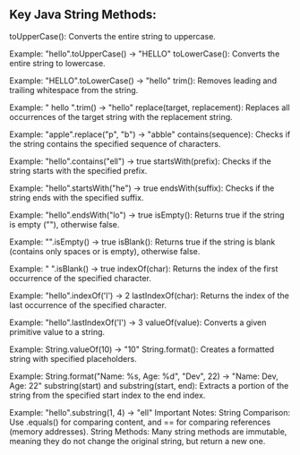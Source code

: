 ## Key Java String Methods:
toUpperCase(): Converts the entire string to uppercase.

Example: "hello".toUpperCase() → "HELLO"
toLowerCase(): Converts the entire string to lowercase.

Example: "HELLO".toLowerCase() → "hello"
trim(): Removes leading and trailing whitespace from the string.

Example: " hello ".trim() → "hello"
replace(target, replacement): Replaces all occurrences of the target string with the replacement string.

Example: "apple".replace("p", "b") → "abble"
contains(sequence): Checks if the string contains the specified sequence of characters.

Example: "hello".contains("ell") → true
startsWith(prefix): Checks if the string starts with the specified prefix.

Example: "hello".startsWith("he") → true
endsWith(suffix): Checks if the string ends with the specified suffix.

Example: "hello".endsWith("lo") → true
isEmpty(): Returns true if the string is empty (""), otherwise false.

Example: "".isEmpty() → true
isBlank(): Returns true if the string is blank (contains only spaces or is empty), otherwise false.

Example: " ".isBlank() → true
indexOf(char): Returns the index of the first occurrence of the specified character.

Example: "hello".indexOf('l') → 2
lastIndexOf(char): Returns the index of the last occurrence of the specified character.

Example: "hello".lastIndexOf('l') → 3
valueOf(value): Converts a given primitive value to a string.

Example: String.valueOf(10) → "10"
String.format(): Creates a formatted string with specified placeholders.

Example: String.format("Name: %s, Age: %d", "Dev", 22) → "Name: Dev, Age: 22"
substring(start) and substring(start, end): Extracts a portion of the string from the specified start index to the end index.

Example: "hello".substring(1, 4) → "ell"
Important Notes:
String Comparison: Use .equals() for comparing content, and == for comparing references (memory addresses).
String Methods: Many string methods are immutable, meaning they do not change the original string, but return a new one.